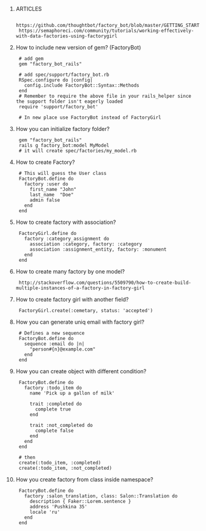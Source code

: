 1. ARTICLES

        https://github.com/thoughtbot/factory_bot/blob/master/GETTING_STARTED.md
        https://semaphoreci.com/community/tutorials/working-effectively-with-data-factories-using-factorygirl
1. How to include new version of gem? (FactoryBot)
        
        # add gem 
        gem "factory_bot_rails"
        
        # add spec/support/factory_bot.rb
        RSpec.configure do |config|
          config.include FactoryBot::Syntax::Methods
        end
        # Remember to require the above file in your rails_helper since the support folder isn't eagerly loaded
        require 'support/factory_bot'
        
        # In new place use FactoryBot instead of FactoryGirl
1. How you can initialize factory folder?

        gem "factory_bot_rails"
        rails g factory_bot:model MyModel
        # it will create spec/factories/my_model.rb
1. How to create Factory?
    
        # This will guess the User class
        FactoryBot.define do
          factory :user do
            first_name "John"
            last_name  "Doe"
            admin false
          end
        end
2. How to create factory with association?
        
        FactoryGirl.define do
          factory :category_assignment do
            association :category, factory: :category
            association :assignment_entity, factory: :monument
          end
        end
3. How to create many factory by one model?
        
        http://stackoverflow.com/questions/5509790/how-to-create-build-multiple-instances-of-a-factory-in-factory-girl
4. How to create factory girl with another field?
        
        FactoryGirl.create(:cemetary, status: 'accepted')
5. How you can generate uniq email with factory girl?   

        # Defines a new sequence
        FactoryBot.define do
          sequence :email do |n|
            "person#{n}@example.com"
          end
        end
6. How you can create object with different condition?
        
        FactoryBot.define do
          factory :todo_item do
            name 'Pick up a gallon of milk'

            trait :completed do
              complete true
            end

            trait :not_completed do
              complete false
            end
          end
        end
        
        # then 
        create(:todo_item, :completed)
        create(:todo_item, :not_completed)

7. How you create factory from class inside namespace?
        
        FactoryBot.define do
          factory :salon_translation, class: Salon::Translation do
            description { Faker::Lorem.sentence }
            address 'Pushkina 35'
            locale 'ru'
          end
        end
